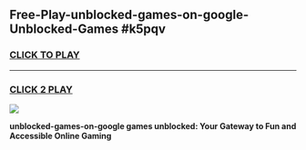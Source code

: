 
## Free-Play-unblocked-games-on-google-Unblocked-Games #k5pqv
<h3>
<a href="https://news.freeplayer.one?title=unblocked-games-on-google&ref=8M">CLICK TO PLAY</a></h3>
<hr>

<h3>
<a href="https://news.freeplayer.one?title=unblocked-games-on-google&ref=8M">CLICK 2 PLAY</a>
  
</h3>

<a href="https://news.freeplayer.one?title=unblocked-games-on-google&ref=8M"><img src="https://clearcache.store/games.png"></a>


**unblocked-games-on-google games unblocked: Your Gateway to Fun and Accessible Online Gaming**
